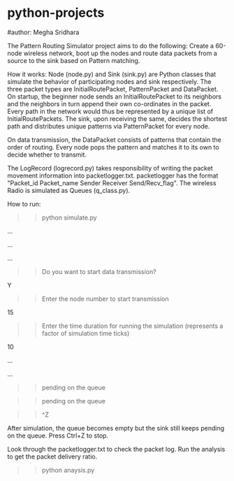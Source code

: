 # python-projects

#author: Megha Sridhara 

The Pattern Routing Simulator project aims to do the following:
Create a 60-node wireless network, boot up the nodes and route data packets from a source to the sink based on Pattern matching.

How it works:
Node (node.py) and Sink (sink.py) are Python classes that simulate the behavior of participating nodes and sink respectively. 
The three packet types are InitialRoutePacket, PatternPacket and DataPacket. 
On startup, the beginner node sends an InitialRoutePacket to its neighbors and the neighbors in turn append their own
co-ordinates in the packet. 
Every path in the network would thus be represented by a unique list of InitialRoutePackets. 
The sink, upon receiving the same, decides the shortest path and distributes unique patterns via PatternPacket for every node. 

On data transmission, the DataPacket consists of patterns that contain the order of routing. 
Every node pops the pattern and matches it to its own to decide whether to transmit. 

The LogRecord (logrecord.py) takes responsibility of writing the packet movement information into packetlogger.txt.
packetlogger has the format "Packet_id     Packet_name    Sender    Receiver   Send/Recv_flag".
The wireless Radio is simulated as Queues (q_class.py). 

How to run:
>>python simulate.py

...

...

...


>>Do you want to start data transmission?

Y

>>Enter the node number to start transmission

15  

>>Enter the time duration for running the simulation (represents a factor of simulation time ticks) 

10       

...

...

>>pending on the queue

>>pending on the queue


>>^Z

After simulation, the queue becomes empty but the sink still keeps pending on the queue. 
Press Ctrl+Z to stop.

Look through the packetlogger.txt to check the packet log. 
Run the analysis to get the packet delivery ratio. 

>>python anaysis.py










